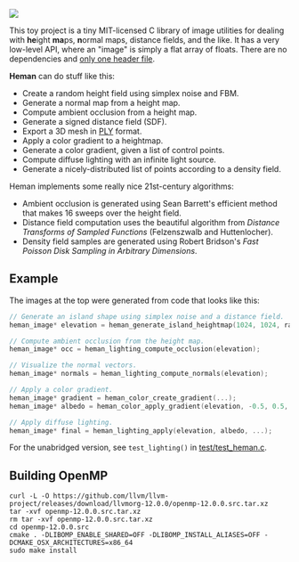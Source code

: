 ![](https://github.com/prideout/heman/blob/master/docs/_static/islands.png)

This toy project is a tiny MIT-licensed C library of image utilities for dealing with **he**ight
**ma**ps, **n**ormal maps, distance fields, and the like.  It has a very low-level API, where an
"image" is simply a flat array of floats.  There are no dependencies and [only one header
file](https://github.com/prideout/heman/blob/master/include/heman.h).

**Heman** can do stuff like this:
- Create a random height field using simplex noise and FBM.
- Generate a normal map from a height map.
- Compute ambient occlusion from a height map.
- Generate a signed distance field (SDF).
- Export a 3D mesh in [PLY](http://paulbourke.net/dataformats/ply/) format.
- Apply a color gradient to a heightmap.
- Generate a color gradient, given a list of control points.
- Compute diffuse lighting with an infinite light source.
- Generate a nicely-distributed list of points according to a density field.

Heman implements some really nice 21st-century algorithms:

- Ambient occlusion is generated using Sean Barrett's efficient method that makes 16 sweeps over the
  height field.
- Distance field computation uses the beautiful algorithm from _Distance Transforms of Sampled
  Functions_ (Felzenszwalb and Huttenlocher).
- Density field samples are generated using Robert Bridson's _Fast Poisson Disk Sampling in
  Arbitrary Dimensions_.

## Example

The images at the top were generated from code that looks like this:

```c
// Generate an island shape using simplex noise and a distance field.
heman_image* elevation = heman_generate_island_heightmap(1024, 1024, rand());

// Compute ambient occlusion from the height map.
heman_image* occ = heman_lighting_compute_occlusion(elevation);

// Visualize the normal vectors.
heman_image* normals = heman_lighting_compute_normals(elevation);

// Apply a color gradient.
heman_image* gradient = heman_color_create_gradient(...);
heman_image* albedo = heman_color_apply_gradient(elevation, -0.5, 0.5, grad);

// Apply diffuse lighting.
heman_image* final = heman_lighting_apply(elevation, albedo, ...);
```

For the unabridged version, see `test_lighting()` in
[test/test_heman.c](https://github.com/prideout/heman/blob/master/test/test_heman.c).

## Building OpenMP

```
curl -L -O https://github.com/llvm/llvm-project/releases/download/llvmorg-12.0.0/openmp-12.0.0.src.tar.xz
tar -xvf openmp-12.0.0.src.tar.xz
rm tar -xvf openmp-12.0.0.src.tar.xz
cd openmp-12.0.0.src
cmake . -DLIBOMP_ENABLE_SHARED=OFF -DLIBOMP_INSTALL_ALIASES=OFF -DCMAKE_OSX_ARCHITECTURES=x86_64
sudo make install
```
